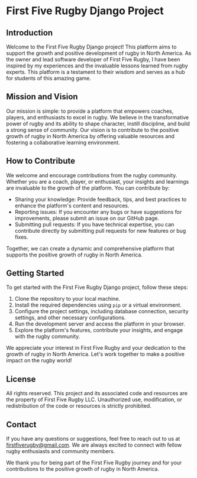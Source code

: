 # First Five Rugby Django Project

## Introduction
Welcome to the First Five Rugby Django project! This platform aims to support the growth and positive development of rugby in North America. As the owner and lead software developer of First Five Rugby, I have been inspired by my experiences and the invaluable lessons learned from rugby experts. This platform is a testament to their wisdom and serves as a hub for students of this amazing game.

## Mission and Vision
Our mission is simple: to provide a platform that empowers coaches, players, and enthusiasts to excel in rugby. We believe in the transformative power of rugby and its ability to shape character, instill discipline, and build a strong sense of community. Our vision is to contribute to the positive growth of rugby in North America by offering valuable resources and fostering a collaborative learning environment.

## How to Contribute
We welcome and encourage contributions from the rugby community. Whether you are a coach, player, or enthusiast, your insights and learnings are invaluable to the growth of the platform. You can contribute by:

- Sharing your knowledge: Provide feedback, tips, and best practices to enhance the platform's content and resources.
- Reporting issues: If you encounter any bugs or have suggestions for improvements, please submit an issue on our GitHub page.
- Submitting pull requests: If you have technical expertise, you can contribute directly by submitting pull requests for new features or bug fixes.

Together, we can create a dynamic and comprehensive platform that supports the positive growth of rugby in North America.

## Getting Started
To get started with the First Five Rugby Django project, follow these steps:

1. Clone the repository to your local machine.
2. Install the required dependencies using `pip` or a virtual environment.
3. Configure the project settings, including database connection, security settings, and other necessary configurations.
4. Run the development server and access the platform in your browser.
5. Explore the platform's features, contribute your insights, and engage with the rugby community.

We appreciate your interest in First Five Rugby and your dedication to the growth of rugby in North America. Let's work together to make a positive impact on the rugby world!

## License
All rights reserved. This project and its associated code and resources are the property of First Five Rugby LLC. Unauthorized use, modification, or redistribution of the code or resources is strictly prohibited.

## Contact
If you have any questions or suggestions, feel free to reach out to us at [firstfiverugby@gmail.com](firstfiverugby@gmail.com). We are always excited to connect with fellow rugby enthusiasts and community members.

We thank you for being part of the First Five Rugby journey and for your contributions to the positive growth of rugby in North America.
